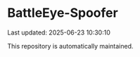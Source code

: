 # BattleEye-Spoofer

Last updated: 2025-06-23 10:30:10

This repository is automatically maintained.
